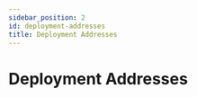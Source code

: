 ```yaml
---
sidebar_position: 2
id: deployment-addresses
title: Deployment Addresses
---
```


# Deployment Addresses
